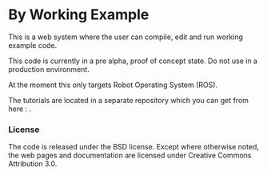 By Working Example
==================

This is a web system where the user can compile, edit and run working example code.

This code is currently in a pre alpha, proof of concept state. Do not use in a production environment.

At the moment this only targets Robot Operating System (ROS).

The tutorials are located in a separate repository which you can get from here : .


### License

The code is released under the BSD license.
Except where otherwise noted, the web pages and documentation are licensed under Creative Commons Attribution 3.0. 
